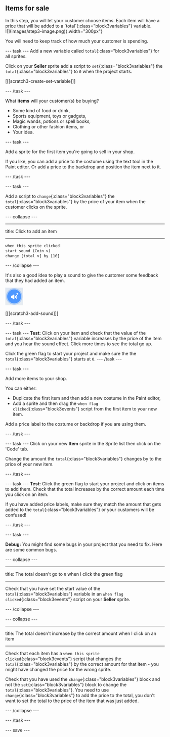 ## Items for sale

<div style="display: flex; flex-wrap: wrap">
<div style="flex-basis: 200px; flex-grow: 1; margin-right: 15px;">
In this step, you will let your customer choose items. Each item will have a price that will be added to a `total`{:class="block3variables"} variable.
</div>
<div>
![](images/step3-image.png){:width="300px"}
</div>
</div>

You will need to keep track of how much your customer is spending.

--- task ---
Add a new variable called `total`{:class="block3variables"} for all sprites.

Click on your **Seller** sprite add a script to `set`{:class="block3variables"} the `total`{:class="block3variables"} to `0` when the project starts.

[[[scratch3-create-set-variable]]]

--- /task ---

What **items** will your customer(s) be buying? 
+ Some kind of food or drink,
+ Sports equipment, toys or gadgets,
+ Magic wands, potions or spell books, 
+ Clothing or other fashion items, or
+ Your idea.

--- task ---

Add a sprite for the first item you're going to sell in your shop.

If you like, you can add a price to the costume using the text tool in the Paint editor. Or add a price to the backdrop and position the item next to it.

--- /task ---

--- task ---

Add a script to `change`{:class="block3variables"} the `total`{:class="block3variables"} by the price of your item when the customer clicks on the sprite.

--- collapse ---

---

title: Click to add an item

---

```blocks3
when this sprite clicked
start sound (Coin v)
change [total v] by [10]
```

--- /collapse ---

It's also a good idea to play a sound to give the customer some feedback that they had added an item.

![The add a sound icon](images/add-sound.png)

[[[scratch3-add-sound]]]

--- /task ---

--- task ---
**Test:** Click on your item and check that the value of the `total`{:class="block3variables"} variable increases by the price of the item and you hear the sound effect. Click more times to see the total go up.

Click the green flag to start your project and make sure the the `total`{:class="block3variables"} starts at `0`.
--- /task ---

--- task ---

Add more items to your shop. 

You can either:
+ Duplicate the first item and then add a new costume in the Paint editor,
+ Add a sprite and then drag the `when flag clicked`{:class="block3events"} script from the first item to your new item.

Add a price label to the costume or backdrop if you are using them.

--- /task ---

--- task ---
Click on your new **Item** sprite in the Sprite list then click on the 'Code' tab.

Change the amount the `total`{:class="block3variables"} changes by to the price of your new item.

--- /task ---

--- task ---
**Test:** Click the green flag to start your project and click on items to add them. Check that the total increases by the correct amount each time you click on an item. 

If you have added price labels, make sure they match the amount that gets added to the `total`{:class="block3variables"} or your customers will be confused!

--- /task ---

--- task ---

**Debug:** You might find some bugs in your project that you need to fix. Here are some common bugs.

--- collapse ---

---

title: The total doesn't go to `0` when I click the green flag

---

Check that you have set the start value of the `total`{:class="block3variables"} variable in an `when flag clicked`{:class="block3events"} script on your **Seller** sprite.

--- /collapse ---

--- collapse ---

---

title: The total doesn't increase by the correct amount when I click on an item

---

Check that each item has a `when this sprite clicked`{:class="block3events"} script that changes the `total`{:class="block3variables"} by the correct amount for that item - you might have changed the price for the wrong sprite.

Check that you have used the `change`{:class="block3variables"} block and not the `set`{:class="block3variables"} block to change the `total`{:class="block3variables"}. You need to use `change`{:class="block3variables"} to add the price to the total, you don't want to set the total to the price of the item that was just added.

--- /collapse ---

--- /task ---

--- save ---
